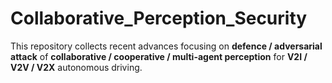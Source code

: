 # Collaborative_Perception_Security

This repository collects recent advances focusing on **defence / adversarial attack** of **collaborative / cooperative / multi-agent perception** for **V2I / V2V / V2X** autonomous driving. 
